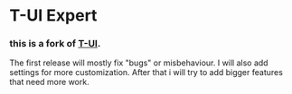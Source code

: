 # T-UI Expert
### this is a fork of [T-UI](https://github.com/fAndreuzzi/TUI-ConsoleLauncher).

The first release will mostly fix "bugs" or misbehaviour.
I will also add settings for more customization.
After that i will try to add bigger features that need more work.

